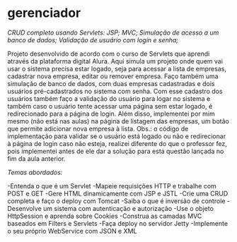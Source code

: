 # gerenciador
*CRUD completo usando Servlets: JSP; MVC; Simulação de acesso a um banco de dados; Validação de usuário com login e senha;*

Projeto desenvolvido de acordo com o curso de Servlets que aprendi através da plataforma digital Alura.
Aqui simula um projeto onde quem vai usar o sistema precisa estar logado, seja para acessar a lista de 
empresas, cadastrar nova empresa, editar ou remover empresa. Faço também uma simulação de banco de dados,
com duas empresas cadastradas e dois usuários pré-cadastrados no sistema com senha. Com esse cadastro
dos usuários também faço a validação do usuário para logar no sistema e também caso o usuário tente acessar
uma página sem estar logado, é redirecionado para a página de login. Além disso, implementei por mim mesmo
(não está nas aulas) na página de listagem das empresas, um botão que permite adicionar nova empresa à lista.
Obs.: o código de implementação para validar se o usuário está logado ou não e redirecionar à página de login
caso não esteja, realizei diferente do que o professor fez, pois implementei antes de ele dar a solução para
esta questão lançada no fim da aula anterior.

*Temas abordados:*

-Entenda o que é um Servlet
-Mapeie requisições HTTP e trabalhe com POST e GET
-Gere HTML dinamicamente com JSP e JSTL
-Crie uma CRUD completa e faço o deploy com Tomcat
-Saiba o que é inversão de controle
-Desenvolve um sistema com autenticação e autorização
-Use o objeto HttpSession e aprenda sobre Cookies
-Construa as camadas MVC baseados em Filters e Servlets
-Faça deploy no servidor Jetty
-Implemente o seu próprio WebService com JSON e XML
